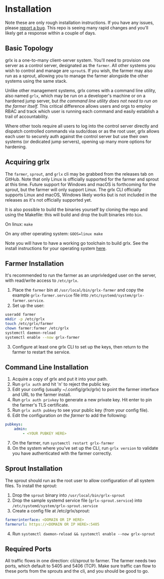 # Installation

Note these are only rough installation instructions.
If you have any issues, please [report a bug](https://github.com/gogrlx/grlx/issues/new/choose).
This repo is seeing many rapid changes and you'll likely get a response within a couple of days.

## Basic Topology

grlx is a one-to-many client-server system. You'll need to provision one server
as a control server, designated as the `farmer`. All other systems you wish to
control and manage are `sprout`s. If you wish, the farmer may also run as a sprout,
allowing you to manage the farmer alongside the other systems using the same stack.

Unlike other management systems, grlx comes with a command line utility, also named
`grlx`, which may be run on a developer's machine or on a hardened jump server,
but *the command line utility does not need to run on the farmer itself.* This
critical difference allows users and orgs to employ RBAC and track which user
is running each command and easily establish a trail of accountability.

Where other tools require all users to log into the control server directly
and dispatch controlled commands via sudo/doas or as the root user, grlx
allows each user to securely auth against the control server but use their own
systems (or dedicated jump servers), opening up many more options for hardening.

## Acquiring grlx

The `farmer`, `sprout`, and `grlx` cli may be grabbed from the releases tab on
GitHub. Note that only Linux is officially supported for the farmer and sprout
at this time. Future support for Windows and macOS is forthcoming for the sprout,
but the farmer will only support Linux. The grlx CLI officially supports Linux
and macOS, Windows likely works but is not included in the releases as it's not
officially supported yet.

It is also possible to build the binaries yourself by cloning the repo
and using the Makefile: this will build and drop the built binaries into `bin`.

On linux:
    `make`

On any other operating system:
    `GOOS=linux make`

Note you will have to have a working go toolchain to build grlx.
See the install instructions for your operating system [here](https://go.dev/doc/install).



## Farmer Installation

It's recommended to run the farmer as an unprivledged user on the server,
with read/write access to `/etc/grlx`.
1. Place the `farmer` bin at `/usr/local/bin/grlx-farmer` and copy the example
`grlx-farmer.service` file into `/etc/systemd/system/grlx-farmer.service`.
1. Set up the user:

```bash
useradd farmer
mkdir -p /etc/grlx
touch /etc/grlx/farmer
chown farmer:farmer /etc/grlx
systemctl daemon-reload
systemctl enable --now grlx-farmer
```
3. Configure at least one grlx CLI to set up the keys, then return to the farmer to restart the service.

## Command Line Installation

1. Acquire a copy of grlx and put it into your path.
1. Run `grlx auth` and hit 'n' to reject the public key.
1. Edit your config (usually ~/.config/grlx/grlx) to point the farmer interface
and URL to the farmer install.
1. Run `grlx auth privkey` to generate a new private key. Hit enter to pin the
farmer's TLS certificate.
1. Run `grlx auth pubkey` to see your public key (from your config file).
1. Edit the configuration *on the farmer* to add the following:
```yaml
pubkeys:
    admin:
        - <YOUR PUBKEY HERE>
```
7. On the farmer, run `systemctl restart grlx-farmer`
8. On the system where you've set up the CLI, run `grlx version` to validate you
have authenticated with the farmer correctly.

## Sprout Installation

The sprout should run as the root user to allow configuration of all system
files.
To install the sprout:
1. Drop the `sprout` binary into `/usr/local/bin/grlx-sprout`
1. Drop the sample systemd service file (`grlx-sprout.service`) into `/etc/systemd/system/grlx-sprout.service`
1. Create a config file at /etc/grlx/sprout:
```yaml
farmerinterface: <DOMAIN OR IP HERE>
farmerurl: https://<DOMAIN OR IP HERE>:5405
```
4. Run `systemctl daemon-reload && systemctl enable --now grlx-sprout`

## Required Ports
All traffic flows in one direction: cli/sprout to farmer. The farmer needs two ports,
which default to 5405 and 5406 (TCP). Make sure traffic can flow to these ports
from the sprouts and the cli, and you should be good to go.
